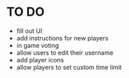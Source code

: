 # TO DO
- fill out UI
- add instructions for new players
- in game voting
- allow users to edit their username
- add player icons
- allow players to set custom time limit